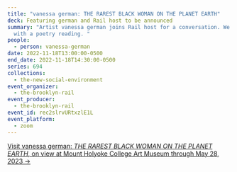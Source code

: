 ```yaml
---
title: "vanessa german: THE RAREST BLACK WOMAN ON THE PLANET EARTH"
deck: Featuring german and Rail host to be announced
summary: "Artist vanessa german joins Rail host for a conversation. We conclude
  with a poetry reading. "
people:
  - person: vanessa-german
date: 2022-11-18T13:00:00-0500
end_date: 2022-11-18T14:30:00-0500
series: 694
collections:
  - the-new-social-environment
event_organizer:
  - the-brooklyn-rail
event_producer:
  - the-brooklyn-rail
event_id: rec2slrvURtxzlE1L
event_platform:
  - zoom
---
```

[V﻿isit vanessa german: *THE RAREST BLACK WOMAN ON THE PLANET EARTH*, on view at Mount Holyoke College Art Museum through May 28, 2023 →](<https://artmuseum.mtholyoke.edu/exhibition/vanessa-german%E2%80%94-rarest-black-woman-planet-earth#:~:text=vanessa%20german%E2%80%94THE%20RAREST%20BLACK%20WOMAN%20ON%20THE%20PLANET%20EARTH,-Skinner%20Museum%2075&text=1976)%20is%20an%20artist%2C%20activist,of%20curiosities%20at%20Mount%20Holyoke.>)